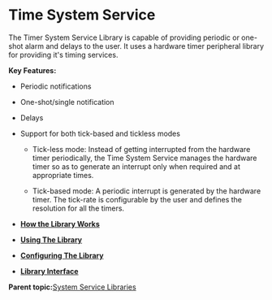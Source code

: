 # Time System Service

The Timer System Service Library is capable of providing periodic or one-shot alarm and delays to the user. It uses a hardware timer peripheral library for providing it's timing services.

**Key Features:**

-   Periodic notifications

-   One-shot/single notification

-   Delays

-   Support for both tick-based and tickless modes

    -   Tick-less mode: Instead of getting interrupted from the hardware timer periodically, the Time System Service manages the hardware timer so as to generate an interrupt only when required and at appropriate times.

    -   Tick-based mode: A periodic interrupt is generated by the hardware timer. The tick-rate is configurable by the user and defines the resolution for all the timers.


-   **[How the Library Works](GUID-9D474B7C-D749-4DD6-A012-FE94C039324E.md)**  

-   **[Using The Library](GUID-EE734734-7914-41BF-8AF2-8275506BBED4.md)**  

-   **[Configuring The Library](GUID-BA5815F6-F9D7-43BD-8F05-65CC6E199C25.md)**  

-   **[Library Interface](GUID-3D84F884-122D-4A4A-95DA-DFD8C2E84650.md)**  


**Parent topic:**[System Service Libraries](GUID-EA5ADDDE-73D5-43CB-B474-0752CA9A1A50.md)

